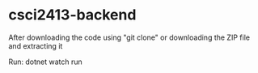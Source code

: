 # csci2413-backend

After downloading the code using "git clone" or downloading the ZIP file and extracting it

Run:
dotnet watch run
